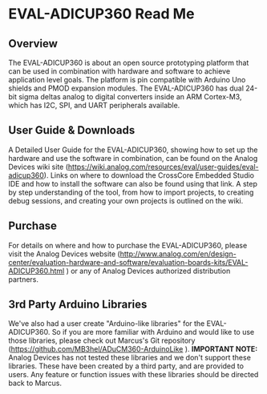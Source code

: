 # EVAL-ADICUP360 Read Me

## Overview ##
The EVAL-ADICUP360 is about an open source prototyping platform that can be used in combination with hardware and software to achieve application level goals.  The platform is pin compatible with Arduino Uno shields and PMOD expansion modules.  The EVAL-ADICUP360 has dual 24-bit sigma deltas analog to digital converters inside an ARM Cortex-M3, which has I2C, SPI, and UART peripherals available.

## User Guide & Downloads ##
A Detailed User Guide for the EVAL-ADICUP360, showing how to set up the hardware and use the software in combination, can be found on the Analog Devices wiki site (https://wiki.analog.com/resources/eval/user-guides/eval-adicup360).  Links on where to download the CrossCore Embedded Studio IDE and how to install the software can also be found using that link.  A step by step understanding of the tool, from how to import projects, to creating debug sessions, and creating your own projects is outlined on the wiki.

## Purchase ##
For details on where and how to purchase the EVAL-ADICUP360, please visit the Analog Devices website (http://www.analog.com/en/design-center/evaluation-hardware-and-software/evaluation-boards-kits/EVAL-ADICUP360.html ) or any of Analog Devices authorized distribution partners.

## 3rd Party Arduino Libraries ##
We've also had a user create "Arduino-like libraries" for the EVAL-ADICUP360.  So if you are more familiar with Arduino and would like to use those libraries, please check out Marcus's Git repository (https://github.com/MB3hel/ADuCM360-ArduinoLike ).  **IMPORTANT NOTE:**  Analog Devices has not tested these libraries and we don't support these libraries.  These have been created by a third party, and are provided to users.  Any feature or function issues with these libraries should be directed back to Marcus.
